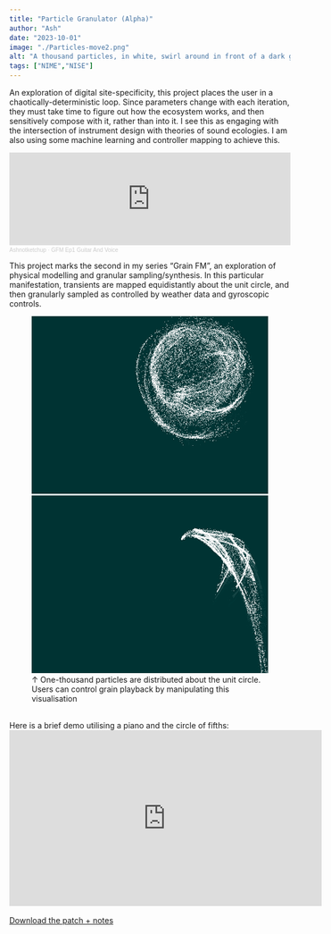 ```yaml
---
title: "Particle Granulator (Alpha)"
author: "Ash"
date: "2023-10-01"
image: "./Particles-move2.png"
alt: "A thousand particles, in white, swirl around in front of a dark green background"
tags: ["NIME","NISE"]
---
```


An exploration of digital site-specificity, this project places the user in a chaotically-deterministic loop. Since parameters change with each iteration, they must take time to figure out how the ecosystem works, and then sensitively compose with it, rather than into it. I see this as engaging with the intersection of instrument design with theories of sound ecologies. I am also using some machine learning and controller mapping to achieve this.


<!-- Embed soundcloud player: -->
<iframe width="100%" height="166" scrolling="no" frameborder="no" allow="autoplay" src="https://w.soundcloud.com/player/?url=https%3A//api.soundcloud.com/tracks/1111733245&color=%23ff5500&auto_play=false&hide_related=false&show_comments=true&show_user=true&show_reposts=false&show_teaser=true"></iframe><div style="font-size: 10px; color: #cccccc;line-break: anywhere;word-break: normal;overflow: hidden;white-space: nowrap;text-overflow: ellipsis; font-family: Interstate,Lucida Grande,Lucida Sans Unicode,Lucida Sans,Garuda,Verdana,Tahoma,sans-serif;font-weight: 100;"><a href="https://soundcloud.com/ashnotketchup" title="Ashnotketchup" target="_blank" style="color: #cccccc; text-decoration: none;">Ashnotketchup</a> · <a href="https://soundcloud.com/ashnotketchup/gfm-ep1-guitar-and-voice" title="GFM Ep1 Guitar And Voice" target="_blank" style="color: #cccccc; text-decoration: none;">GFM Ep1 Guitar And Voice</a></div>

<!-- add link to grain fm -->
This project marks the second in my series “Grain FM”, an exploration of physical modelling and granular sampling/synthesis. In this particular manifestation, transients are mapped equidistantly about the unit circle, and then granularly sampled as controlled by weather data and gyroscopic controls.

<!-- ![Alt text](./Particles-move.png)
<!-- <div class="columns"> -->
<!-- <div class="columns is-multiline is-mobile">
<figure class="is-left gallery-figure column is-4 has-text-left-desktop">
<img src="./Particles-move.png" alt="Albuquerque, New Mexico" class="is-left">
<img src="./Particles-move.png" alt="Albuquerque, New Mexico" class="is-left"> -->

<!-- ![Alt text](Particles-move.png)  -->
<!-- 
![Alt text](Particles-move3.png) 
![Alt text](Particles-move4.png) 
![Alt text](Particles-move5.png) 
![Alt text](Particles-move6.png) -->



</figure>
</div>

<!-- -->

<!-- TODO:Basically I want images to share the width, while being the same height, or on mobile to take the full width

Convert this to parse just markdown images, this is too verbose 
 -->


<figure class="is-image mx-0 my-4">
<div class="tile is-ancestor">
    <div class="tile is-child">
        <img src="./Particles-move.png" alt="Albuquerque, New Mexico" class="is-left">
        </div>
    <div class="tile is-child">
        <img src="./Particles-move3.png" alt="Albuquerque, New Mexico" class="is-left">
        </div>
    </div>
    
  </div>

  <figcaption class="my-0"> ↑ One-thousand particles are distributed about the unit circle. Users can control grain playback by manipulating this visualisation</figcaption>
</figure>


</br>
Here is a brief demo utilising a piano and the circle of fifths:
<iframe width="560" height="315" src="https://www.youtube-nocookie.com/embed/u7vPjRdDeAU?si=AyHCAZIPrei4nxW_&amp;controls=0" title="YouTube video player" frameborder="0" allow="accelerometer; autoplay; clipboard-write; encrypted-media; gyroscope; picture-in-picture; web-share" allowfullscreen></iframe>

<!-- does this work -->
[Download the patch + notes](ParticleGranulator_Stereo.zip)


